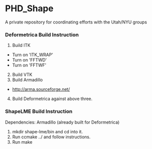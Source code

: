 # PHD_Shape
A private repository for coordinating efforts with the Utah/NYU groups

### Deformetrica Build Instruction
1. Build ITK
  * Turn on 'ITK_WRAP' 
  * Turn on 'FFTWD'
  * Turn on 'FFTWF'
2. Build VTK
3. Build Armadillo
  * http://arma.sourceforge.net/
4. Build Deformetrica against above three.

### ShapeLME Build Instruction 
Dependencies: Armadillo (already built for Deformetrica)
1. mkdir shape-lme/bin and cd into it.
2. Run ccmake ../ and follow instructions.
3. Run make
